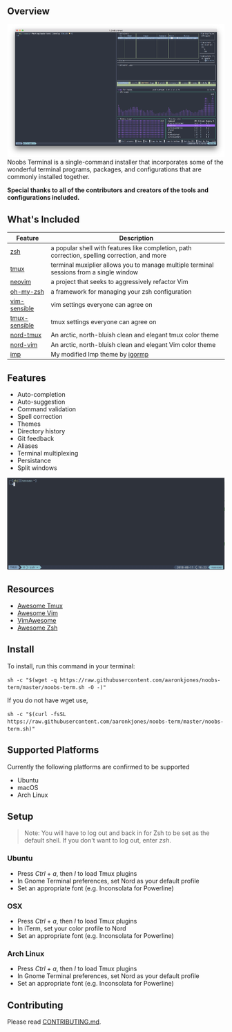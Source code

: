 ## Overview
![](_media/cover_preview_lrg.png)  
Noobs Terminal is a single-command installer that incorporates some of the wonderful terminal programs, packages, and configurations that are commonly installed together.   

**Special thanks to all of the contributors and creators of the tools and configurations included.**


## What's Included
| Feature | Description |
| --- | --- |
| [zsh](https://en.wikipedia.org/wiki/Z_shell) | a popular shell with features like completion, path correction, spelling correction, and more |
| [tmux](https://github.com/tmux/tmux) | terminal muxiplier allows you to manage multiple terminal sessions from a single window |
| [neovim](https://neovim.io/) | a project that seeks to aggressively refactor Vim |
| [oh-my-zsh](https://github.com/robbyrussell/oh-my-zsh) | a framework for managing your zsh configuration |
| [vim-sensible](https://github.com/tpope/vim-sensible) | vim settings everyone can agree on  
| [tmux-sensible](https://github.com/tmux-plugins/tmux-sensible) | tmux settings everyone can agree on |
| [nord-tmux](https://github.com/arcticicestudio/nord-tmux) | An arctic, north-bluish clean and elegant tmux color theme |
| [nord-vim](https://github.com/arcticicestudio/nord-vim) | An arctic, north-bluish clean and elegant Vim color theme 
| [imp](https://github.com/aaronkjones/Imp) | My modified Imp theme by [igormp](https://github.com/igormp/Imp) | 

## Features
* Auto-completion
* Auto-suggestion
* Command validation
* Spell correction
* Themes
* Directory history
* Git feedback
* Aliases
* Terminal multiplexing
* Persistance
* Split windows

![](_media/zsh-autocompletion-suggestion.gif)

## Resources
* [Awesome Tmux](https://github.com/rothgar/awesome-tmux)  
* [Awesome Vim](https://github.com/akrawchyk/awesome-vim)  
* [VimAwesome](https://vimawesome.com)  
* [Awesome Zsh](https://github.com/unixorn/awesome-zsh-plugins)  

## Install
To install, run this command in your terminal:  

`sh -c "$(wget -q https://raw.githubusercontent.com/aaronkjones/noobs-term/master/noobs-term.sh -O -)"`  

If you do not have wget use,

`sh -c "$(curl -fsSL https://raw.githubusercontent.com/aaronkjones/noobs-term/master/noobs-term.sh)"`

## Supported Platforms
Currently the following platforms are confirmed to be supported
* Ubuntu
* macOS
* Arch Linux

## Setup
> Note: You will have to log out and back in for Zsh to be set as the default shell. If you don't want to log out, enter *zsh*.

### Ubuntu

* Press *Ctrl* + *a*, then *I* to load Tmux plugins
* In Gnome Terminal preferences, set Nord as your default profile
* Set an appropriate font (e.g. Inconsolata for Powerline)

### OSX

* Press *Ctrl* + *a*, then *I* to load Tmux plugins
* In iTerm, set your color profile to Nord
* Set an appropriate font (e.g. Inconsolata for Powerline)

### Arch Linux

* Press *Ctrl* + *a*, then *I* to load Tmux plugins
* In Gnome Terminal preferences, set Nord as your default profile
* Set an appropriate font (e.g. Inconsolata for Powerline)

## Contributing
Please read [CONTRIBUTING.md](https://github.com/aaronkjones/noobs-term/blob/master/CONTRIBUTING.md). 